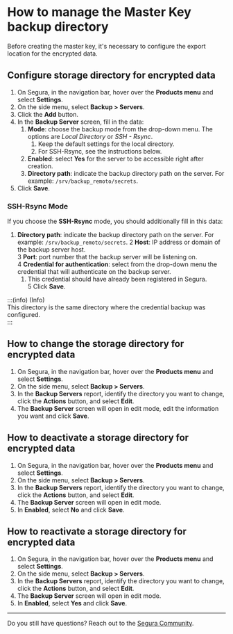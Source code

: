 # How to manage the Master Key backup directory

Before creating the master key, it's necessary to configure the export location for the encrypted data.

## Configure storage directory for encrypted data

1. On Segura, in the navigation bar, hover over the **Products menu** and select **Settings**.
2. On the side menu, select **Backup > Servers**.
3. Click the **Add** button.  
4. In the **Backup Server** screen, fill in the data:  
   1. **Mode**: choose the backup mode from the drop-down menu. The options are *Local Directory* or *SSH \- Rsync*.  
      1. Keep the default settings for the local directory.
      2. For SSH-Rsync, see the instructions below.  
   2. **Enabled**: select **Yes** for the server to be accessible right after creation.  
   3. **Directory path**: indicate the backup directory path on the server. For example: `/srv/backup_remoto/secrets`.  
5. Click **Save**.

### SSH-Rsync Mode

If you choose the **SSH-Rsync** mode, you should additionally fill in this data:

1. **Directory path**: indicate the backup directory path on the server. For example: `/srv/backup_remoto/secrets`. 
2 **Host**: IP address or domain of the backup server host.  
3 **Port**: port number that the backup server will be listening on.  
4 **Credential for authentication**: select from the drop-down menu the credential that will authenticate on the backup server.  
   1. This credential should have already been registered in Segura.  
5 Click **Save**. 

:::(info) (Info)  
This directory is the same directory where the credential backup was configured.  
:::

## How to change the storage directory for encrypted data

1. On Segura, in the navigation bar, hover over the **Products menu** and select **Settings**.
2. On the side menu, select **Backup > Servers**.
3. In the **Backup Servers** report, identify the directory you want to change, click the **Actions** button, and select **Edit**.  
4. The **Backup Server** screen will open in edit mode, edit the information you want and click **Save**.

## How to deactivate a storage directory for encrypted data

1. On Segura, in the navigation bar, hover over the **Products menu** and select **Settings**.
2. On the side menu, select **Backup > Servers**.
3. In the **Backup Servers** report, identify the directory you want to change, click the **Actions** button, and select **Edit**.  
4. The **Backup Server** screen will open in edit mode.
5. In **Enabled**, select **No** and click **Save**.

## How to reactivate a storage directory for encrypted data

1. On Segura, in the navigation bar, hover over the **Products menu** and select **Settings**.
2. On the side menu, select **Backup > Servers**.
3. In the **Backup Servers** report, identify the directory you want to change, click the **Actions** button, and select **Edit**.  
4. The **Backup Server** screen will open in edit mode.
5. In **Enabled**, select **Yes** and click **Save**.

---

Do you still have questions? Reach out to the [Segura Community](https://community.Segura.io/).